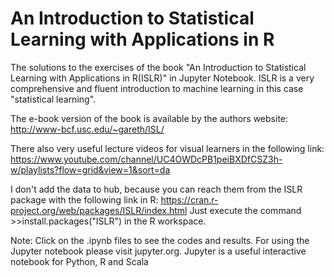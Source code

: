 # An Introduction to Statistical Learning with Applications in R
The solutions to the exercises of the book "An Introduction to Statistical Learning with Applications in R(ISLR)" in Jupyter Notebook.
ISLR is a very comprehensive and fluent introduction to machine learning in this case "statistical learning". 

The e-book version of the book is available by the authors website: http://www-bcf.usc.edu/~gareth/ISL/

There also very useful lecture videos for visual learners in the following link: https://www.youtube.com/channel/UC4OWDcPB1peiBXDfCSZ3h-w/playlists?flow=grid&view=1&sort=da

I don't add the data to hub, because you can reach them from the ISLR package with the following link in R: https://cran.r-project.org/web/packages/ISLR/index.html
Just execute the command >>install.packages("ISLR") in the R workspace.

Note: Click on the .ipynb files to see the codes and results. For using the Jupyter notebook please visit jupyter.org. Jupyter is a useful interactive notebook for Python, R and Scala

